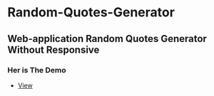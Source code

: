 # Random-Quotes-Generator
## Web-application Random Quotes Generator Without Responsive
### Her is The Demo 
- [View](https://himadwise.github.io/Random-Quotes-Generator/)
